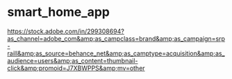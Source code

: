 # smart_home_app
https://stock.adobe.com/in/299308694?as_channel=adobe_com&amp;as_campclass=brand&amp;as_campaign=srp-raill&amp;as_source=behance_net&amp;as_camptype=acquisition&amp;as_audience=users&amp;as_content=thumbnail-click&amp;promoid=J7XBWPPS&amp;mv=other
